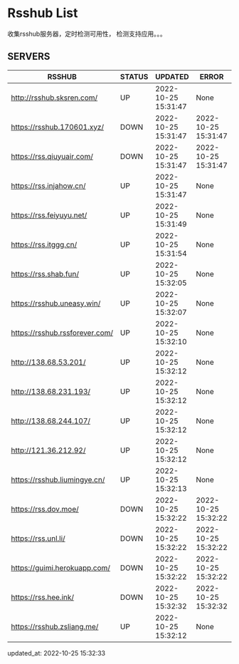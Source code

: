 # Rsshub List

收集rsshub服务器，定时检测可用性， 检测支持应用。。。


## SERVERS

|  RSSHUB   | STATUS  | UPDATED  | ERROR  | TWITTER |  
|  ----  | ----  | ----  | ----  | ---- |  
| http://rsshub.sksren.com/ | UP | 2022-10-25 15:31:47 | None |OK|  
| https://rsshub.170601.xyz/ | DOWN | 2022-10-25 15:31:47 | 2022-10-25 15:31:47 |  
| https://rss.qiuyuair.com/ | DOWN | 2022-10-25 15:31:47 | 2022-10-25 15:31:47 |  
| https://rss.injahow.cn/ | UP | 2022-10-25 15:31:47 | None ||  
| https://rss.feiyuyu.net/ | UP | 2022-10-25 15:31:49 | None ||  
| https://rss.itggg.cn/ | UP | 2022-10-25 15:31:54 | None ||  
| https://rss.shab.fun/ | UP | 2022-10-25 15:32:05 | None |OK|  
| https://rsshub.uneasy.win/ | UP | 2022-10-25 15:32:07 | None |OK|  
| https://rsshub.rssforever.com/ | UP | 2022-10-25 15:32:10 | None |OK|  
| http://138.68.53.201/ | UP | 2022-10-25 15:32:12 | None ||  
| http://138.68.231.193/ | UP | 2022-10-25 15:32:12 | None ||  
| http://138.68.244.107/ | UP | 2022-10-25 15:32:12 | None ||  
| http://121.36.212.92/ | UP | 2022-10-25 15:32:12 | None ||  
| https://rsshub.liumingye.cn/ | UP | 2022-10-25 15:32:13 | None |OK|  
| https://rss.dov.moe/ | DOWN | 2022-10-25 15:32:22 | 2022-10-25 15:32:22 |  
| https://rss.unl.li/ | DOWN | 2022-10-25 15:32:22 | 2022-10-25 15:32:22 |  
| https://guimi.herokuapp.com/ | DOWN | 2022-10-25 15:32:22 | 2022-10-25 15:32:22 |  
| https://rss.hee.ink/ | DOWN | 2022-10-25 15:32:32 | 2022-10-25 15:32:32 |  
| https://rsshub.zsliang.me/ | UP | 2022-10-25 15:32:12 | None |OK|  
  

updated_at: 2022-10-25 15:32:33  
